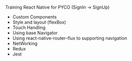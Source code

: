 Training React Native for PYCO (SignIn -> SignUp)
- Custom Components
- Style and layout (flexBox)
- Touch Handling
- Using base Navigator
- Using react-native-router-flux to supporting navigation
- NetWorking
- Redux
- Jest
